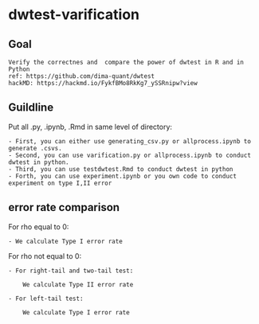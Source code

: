 # dwtest-varification



## Goal

    Verify the correctnes and  compare the power of dwtest in R and in Python
    ref: https://github.com/dima-quant/dwtest
    hackMD: https://hackmd.io/FykfBMo8RkKg7_ySSRnipw?view
## Guildline
Put all .py, .ipynb, .Rmd in same level of directory:

    - First, you can either use generating_csv.py or allprocess.ipynb to generate .csvs.
    - Second, you can use varification.py or allprocess.ipynb to conduct dwtest in python.
    - Third, you can use testdwtest.Rmd to conduct dwtest in python
    - Forth, you can use experiment.ipynb or you own code to conduct experiment on type I,II error
## error rate comparison
For rho equal to 0:

    - We calculate Type I error rate
    
For rho not equal to 0:

    - For right-tail and two-tail test:
    
        We calculate Type II error rate
        
    - For left-tail test:
    
        We calculate Type I error rate
